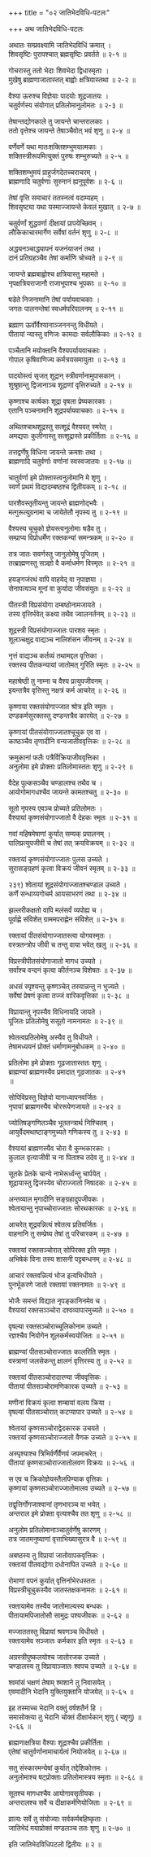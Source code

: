 +++
title = "०२ जातिभेदविधि-पटलः"

+++
अथ जातिभेदविधि-पटलः  
  
अथातः सम्प्रवक्ष्यामि जातिभेदविधिं क्रमात् ।  
शिवसृष्टिः पुरापश्चात् ब्रह्मसृष्टिः प्रवर्तते ॥ २-१ ॥  
  
गोचरास्तु ततो भेदाः शिवभेदा द्विधास्मृताः ।  
मुखेषु ब्राह्मणाजातास्तत् बाह्वोः क्षत्रियास्तथा ॥ २-२ ॥  
  
वैश्या ऊरुश्च विज्ञेयाः पादयोः शूद्रजातयः ।  
चतुर्वर्णस्य संयोगात् प्रतिलोमानुलोमतः ॥ २-३ ॥  
  
तेषान्तद्योगकाले तु जायन्ते चान्तरालकाः ।  
ततो वृत्तेश्च जायन्ते तेषाञ्चैवोत् भवं शृणु ॥ २-४ ॥  
  
वर्णेवर्णे यथा मातःशक्तिशम्भुमयात्मकाः ।  
शक्तिस्त्रीरूपमित्युक्तं पुरुषः शम्भुरुच्यते ॥ २-५ ॥  
  
शक्तिशम्भुमयं प्राहुर्जगदेतच्चराचरम् ।  
ब्राह्मणादि चतुर्वणाः सुस्नानं ह्यनुपूर्वशः ॥ २-६ ॥  
  
तेषां वृत्ति समाचारं ततस्नत्वं वदाम्यहम् ।  
शिवसृष्ट्या यथा यस्माज्जायन्ते केवलं मुखात् ॥ २-७ ॥  
  
चतुर्वर्णां शुद्धवर्णा दीक्षायां प्रापयेच्छिवम् ।  
लौकिकाचारमार्गेण सर्वेषां वर्तनं शृणु ॥ २-८ ॥  
  
अद्ध्यनञ्चाद्ध्यापनं यजनंयाजनं तथा ।  
दानं प्रतिग्रहञ्चैव तेषां कर्माणि चोच्यते ॥ २-९ ॥  
  
जायन्ते ब्रह्मबाह्वोश्च क्षत्रियास्तु महामते ।  
नृपक्षत्रियराजानौ राजाभूपाश्च भूपकाः ॥ २-१० ॥  
  
षडेते निजनामानि तेषां पर्यायवाचकाः ।  
जगतः पालनन्तेषां स्वधर्मपरिपालनम् ॥ २-११ ॥  
  
ब्रह्माण ऊर्वोर्वैश्यानाञ्जननन्तु विधीयते ।  
पीतायां न्यास्तु वणिजः कामदाः सर्वलौकिकाः ॥ २-१२ ॥  
  
पञ्चैतानि मयोक्तानि वैश्यपर्यायवाचकाः ।  
गोपाल कृषिवाणिज्य कर्मत्रयसमायुताः ॥ २-१३ ॥  
  
पादयोस्त्वं सृजत् शूद्रान् स्त्रीवर्णानामुपासकान् ।  
शुश्रूषान्तु द्विजानाञ्च शूद्राणां वृत्तिरुच्यते ॥ २-१४ ॥  
  
कृष्णाश्च कार्षकाः शूद्रा वृषला प्रेष्यकारकाः ।  
एतानि पञ्चनामानि शूद्रपर्यायवाचकाः ॥ २-१५ ॥  
  
अथितश्चाथशूद्रस्तु सत्शूद्रं वैश्यवत् स्मरेत् ।  
अमद्यपाः कुलीनास्तु सत्शूद्रास्ते प्रकीर्तिताः ॥ २-१६ ॥  
  
तत्तद्वर्णेषु विधिना जायन्ते क्रमशः तथा ।  
ब्राह्मणादि चतुर्वर्णाः वर्णानां स्वस्वजातयः ॥ २-१७ ॥  
  
चातुर्वर्णा इमे प्रोक्तास्त्वनुलोमानि मे शृणु ।  
स्वर्णं प्रथमं विद्यादम्बष्ठश्च द्वितीयकम् ॥ २-१८ ॥  
  
पारशैवस्तृतीयन्तु जायन्ते ब्राह्मणोद्भवैः ।  
मत्गुरूत्युग्रनामा च जायेतेतौ नृपस्य तु ॥ २-१९ ॥  
  
वैश्यस्य चूचुको ज्ञेयस्त्वनुलोमाः षडैव तु ।  
सम्प्राप्य विप्रोधर्मेण रक्तकन्यां समन्त्रकम् ॥ २-२० ॥  
  
तत्र जातः सवर्णस्तु जानुलोमेषु पूजितम् ।  
तत्ब्राह्मणस्तु सञ्ज्ञो वै कर्माधर्मण विस्मृतः ॥ २-२१ ॥  
  
हयङ्गजंरथं वापि वाहयेद् वा नृपाज्ञया ।  
सेनापत्यञ्च मूनां वा कुर्यादा जीवसंयुतः ॥ २-२२ ॥  
  
पीतस्त्री विप्रसंयोगा दम्बष्ठोनामजायते ।  
तस्य वृत्तिर्भवेत् कक्ष्या तथैव ज्वालनर्तनम् ॥ २-२३ ॥  
  
शूद्रस्त्री विप्रसंयोगाज्जातः पारशव स्मृतः ।  
शूलञ्चक्षुद्र वाद्यञ्च नालिशंसन जीवनम् ॥ २-२४ ॥   
  
नृत्तं वाद्यञ्च कर्तव्यं तथामद्दल वृत्तिका ।  
रक्तस्य पीतकन्यायां जातोमत् गुरिति स्मृतः ॥ २-२५ ॥  
  
महाश्रेष्ठी तु नाम्ना च वैश्य प्रत्युपजीवनम् ।  
इयन्तत्रैव वृत्तिस्तु नक्षत्रं कर्म आचरेत् ॥ २-२६ ॥  
  
कृष्णाया रक्तसंयोगाज्जात श्रोत्र इति स्मृतः ।  
दण्डकर्मसुरक्तस्तु दण्डन्तत्रैव कारयेत् ॥ २-२७ ॥  
  
कृष्णायां पीतसंयोगाज्जातश्चूचुक एव वा ।  
काष्ठञ्चैव तृणादीनि वन्यजातीववृत्तिकः ॥ २-२८ ॥  
  
क्रमुकानां फलैः पत्रैर्विक्रियाजीववृत्तिका ।  
अनुलोमा इमे प्रोक्ताः प्रतिलोमास्ततः शृणु ॥ २-२९ ॥  
  
वैदेह पुल्कसञ्चैव चण्डालश्च तथैव च ।  
आयोगोमागधश्चैव जायन्ते कामतश्चतु ॥ २-३० ॥  
  
सूतो नृपस्य एवञ्च प्रोच्यते प्रतिलोमतः ।  
वैश्यायां कृष्णसंयोगाज्जातो वै देहकः स्मृतः ॥ २-३१ ॥  
  
गवां महिषमेषाणां कुर्यात् सम्यक् प्रपालनम् ।  
पालिप्रत्युपजीवी च तेषां तत् क्रयविक्रयम् ॥ २-३२ ॥  
  
रक्तायां कृष्णसंयोगाज्जातः पुलस उच्यते ।  
सुरासङ्ग्रहणं कृत्वा विक्रयं जीवनं स्मृतम् ॥ २-३३ ॥  
  
२३९) श्वेतायां शूद्रसंयोगाज्जातश्चण्डाल उच्यते ।  
कर्णे सन्धाय्यगोचर्म आयसाभरणं तथा ॥ २-३४ ॥  
  
झल्लरीकक्षतो वापि मलंसर्वं व्यपोह्य च ।  
पूर्वाह्णे संविशेत् ग्राममपराह्णेन संविशेत् ॥ २-३५ ॥  
  
रक्तायां पीतसंयोगाज्जातस्त्वा योगवस्मृतः ।  
वस्त्रतन्त्रोप जीवी च तन्तु वाया भवेत् खलु ॥ २-३६ ॥  
  
विप्रस्त्रीपीतसंयोगाजातो मागध उच्यते ।  
सर्वांश्च वन्दनं कृत्वा कीर्तनञ्च विशेषतः ॥ २-३७ ॥  
  
अधसं स्पृश्यन्तु कृष्णञ्चेत् तस्यान्नन्तु न भुज्यते ।  
सर्वेषां प्रेषणं कृत्वा तज्जं वारिकवृत्तिका ॥ २-३८ ॥  
  
विप्रायान्तु नृपस्यैव विधिनायदि जायते ।  
पूजितः प्रतिलोमेषु ससूतो नामनामतः ॥ २-३९ ॥  
  
श्वेतत्वप्रतिलोमेषु अस्यैव तु विधीयते ।  
तेषामध्ययनं प्रोक्तं धर्माणामनुबोधकम् ॥ २-४० ॥  
  
प्रतिलोमा इमे प्रोक्ताः गूढजातास्ततः शृणु ।  
ब्राह्मण्यां ब्राह्मणस्यैव प्रमादात् गूढजातकः ॥ २-४१   
॥  
  
सोपिविप्रस्तु विज्ञेयो यागाध्यापनवर्जितः ।  
नृपायां ब्राह्मणस्यैव चोररूपेणजायते ॥ २-४२ ॥  
  
ज्योतिषङ्गणितञ्चैव भूततन्त्रार्थ निश्चितम् ।  
आयुर्वेदमथाष्टाङ्गमुच्यते गणिकस्य तु ॥ २-४३ ॥  
  
वैश्यायां ब्राह्मणस्यैव चोरा वै कुम्भकारकाः ।  
कुलाल वृत्याजीवी च ना पिताश्च तदेव तु ॥ २-४४ ॥  
  
सूतके प्रेतके चान्ये नाभेरूर्ध्वन्तु चार्पयेत् ।  
शूद्रायास्तु द्विजस्येव चोराज्जातो निषादकः ॥ २-४५ ॥  
  
अन्तव्याल मृगादीनि सङ्ग्रहादुपजीवकः ।  
श्वेतायान्तु नृपाच्चोराज्जातः सोरथकारकः ॥ २-४६ ॥  
  
आचरेत् शूद्रवन्नित्यं श्वेतत्व प्रतिवर्जितः ।  
वाहनानि तु सम्प्रेष्य तेषां तु परिचारकम् ॥ २-४७ ॥  
  
रक्तायां रक्तसञ्चोरात् सोपिरक्त इति स्मृतः ।  
अभिषेकं विना तस्य शासनी पट्टबन्धनम् ॥ २-४८ ॥  
  
आचारं रक्तवन्नित्यं भोज इत्यभिधीयते ।  
पुनर्भूकरणे जातो रक्तायां रक्तनामतः ॥ २-४९ ॥  
  
भोजैः समन्तं विद्यात नृपङ्कानिनमेव च ।  
वैश्यायां रक्तसञ्ञ्चोरा दश्वव्यापारमुच्यते ॥ २-५० ॥  
  
वृषल्या रक्तसञ्चोराच्चूलिकोनाम उच्यते ।  
रज्ञश्चैव नियोगेन शूलकर्मस्वयोजितः ॥ २-५१ ॥  
  
ब्राह्मण्यां पीतसञ्चोराज्जातः कालरिति स्मृतः ।  
वस्त्राणां जलसेकन्तु क्षालनं वृत्तिरस्य तु ॥ २-५२ ॥  
  
रक्तायां पीतसञ्चोरादारण्या जीववृत्तिकः ।  
पीतायां पीतसञ्चोरामणिकारक उच्यते ॥ २-५३ ॥  
  
मणीनां विक्रयं कृत्वा शम्बायां वलय क्रिया ।  
वृषल्यां पीतसञ्चोरात् कटप्यापार उच्यते ॥ २-५४ ॥  
  
श्वेतायां कृष्णसञ्चोराद्वेदकारक उचयते ।  
रक्तायां कृष्णसञ्चोराज्जातो वैणक उच्यते ॥ २-५५ ॥  
  
अस्पृश्याश्च त्रिभिर्वर्णैर्वैणवं जपमाचरेत् ।  
पीतायां कृष्णसञ्चोराज्जातोलवण विक्रयः ॥ २-५६ ॥  
  
स एव च क्रिकोज्ञेयस्तैलपिण्याक वृत्तिकः ।  
कृष्णायां कृष्णसञ्चोराज्जातोमालव उच्यते ॥ २-५७ ॥  
  
तद्वृत्तिर्गोगजाश्वानां तृणभारञ्च वा भयेत् ।  
अन्तराल इमे प्रोक्ता वृत्याश्चैव तत शृणु ॥ २-५८ ॥  
  
अनुलोम प्रतिलोमानाञ्चातुर्वर्णेषु कारणम् ।  
तत्र जातमनुष्याणां वृत्ताभिख्यासुरत्र वै ॥ २-५९ ॥  
  
अबष्ठस्य तु विप्रायां जातोवापकवृत्तिकः ।  
रक्तायां पीतवद्योगा दधोनापित उच्यते ॥ २-६० ॥  
  
रोमाणां वपनं कुर्यात् वृत्तिर्नाभेरधस्ततः ।  
विप्रस्त्रीचूचुकस्यैव जातस्तक्षकनामतः ॥ २-६१ ॥  
  
रक्तायामेव तस्यैव जातोमाल्यस्य बन्धकः ।  
पीतायामपिजातोसौ सामुद्रः पश्यजीवकः ॥ २-६२ ॥  
  
मज्जाततस्तु विप्रायां श्रवणञ्च विधीयते ।  
रक्तायामेव सञ्जातः कर्मकार इति स्मृतः ॥ २-६३ ॥  
  
अग्रस्त्रीपुष्कलयोश्च जातोरजक उच्यते ।  
चण्डालस्य तु विप्रायाञ्जातः श्वपच उच्यते ॥ २-६४ ॥  
  
श्वमांसं भक्षणं तेषाम् श्मशाने तु निवासयेत् ।  
एवमादीनि भेदानि युक्तियुक्तानि योजयेत् ॥ २-६५ ॥  
  
इह तस्माच्च भेदानि वक्तुं वर्षशतैर्न हि ।  
समासोक्त्या तु भेदानि चोक्तं दीक्षार्भकान् शृणु ( च्शृणु) ॥   
२-६६ ॥  
  
ब्राह्मणाक्षत्रिया वैश्याः शूद्राश्चैव प्रकीर्तिताः ।  
एतेषां चातुर्वर्णानामाचार्यत्वं नियोजयेत् ॥ २-६७ ॥  
  
सतु संस्कारमन्येषां कुर्यात् तद्देशिकोत्तमः ।  
अनुलोमाश्च षट्प्रोक्ताः प्रतिलोमास्त्रय स्मृताः ॥ २-६८ ॥  
  
सूतश्च मागधश्चैव आयोगावसृतीयकः ।  
अन्तरालश्च सर्वे च दीक्षाकर्मणियोजिताः ॥ २-६९ ॥  
  
व्रात्यः सर्वे तु संयोज्याः सर्वकर्मबहिष्कृताः ।  
जातिभेदं मयाप्रोक्तं मण्डलञ्च ततः शृणु ॥ २-७० ॥  
  
इति जातिभेदविधिपटलो द्वितीयः ॥ २ ॥  
  
  
